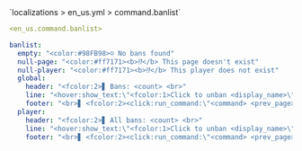 <!--@include: @/parts/module/command/banlist.md#title-->
<!--@include: @/parts/words.md#path--> `localizations > en_us.yml > command.banlist`

<!--@include: @/parts/module/command/banlist.md#explanation-->

<!--@include: @/parts/words.md#edit-->
```yaml
<en_us.command.banlist>
```

<!--@include: @/parts/words.md#default-->
```yaml
banlist:
  empty: "<color:#98FB98>☺ No bans found"
  null-page: "<color:#ff7171><b>⁉</b> This page doesn't exist"
  null-player: "<color:#ff7171><b>⁉</b> This player does not exist"
  global:
    header: "<fcolor:2>▋ Bans: <count> <br>"
    line: "<hover:show_text:\"<fcolor:1>Click to unban <display_name>\"><click:run_command:\"<command>\"><color:#ff7171>☒ <display_name></click></hover> <fcolor:1><hover:show_text:\"<fcolor:1>ID: <id><br>Date: <date><br>Time: <time><br>Moderator: <moderator><br>Reason: <reason>\">[INFO]</hover>"
    footer: "<br>▋ <fcolor:2><click:run_command:\"<command> <prev_page>\">←</click> <fcolor:1>Page: <current_page>/<last_page> <fcolor:2><click:run_command:\"<command> <next_page>\">→"
  player:
    header: "<fcolor:2>▋ All bans: <count> <br>"
    line: "<hover:show_text:\"<fcolor:1>Click to unban <display_name>\"><click:run_command:\"<command>\"><color:#ff7171>☒ <display_name></click></hover> <fcolor:1><hover:show_text:\"<fcolor:1>ID: <id><br>Date: <date><br>Time: <time><br>Moderator: <moderator><br>Reason: <reason>\">[INFO]</hover>"
    footer: "<br>▋ <fcolor:2><click:run_command:\"<command> <prev_page>\">←</click> <fcolor:1>Page: <current_page>/<last_page> <fcolor:2><click:run_command:\"<command> <next_page>\">→"
```

<!--@include: @/parts/module/command/ban.md#parameters-->
<!--@include: @/parts/module/command/ban.md#localization-->

